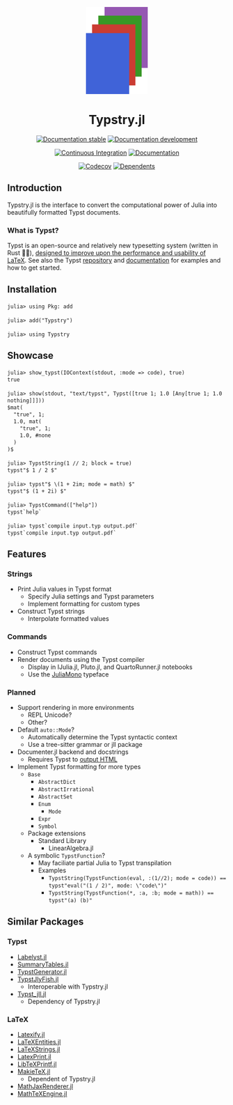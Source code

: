 
<!-- This file is generated by .github/workflows/readme.yml and should not be edited directly. -->

<div align="center">

<p><img height="200px" src="docs/source/assets/logo.svg"/></p>

# Typstry.jl

[![Documentation stable](https://img.shields.io/badge/Documentation-stable-blue.svg)](https://jakobjpeters.github.io/Typstry.jl/)
[![Documentation development](https://img.shields.io/badge/Documentation-development-blue.svg)](https://jakobjpeters.github.io/Typstry.jl/development/)

[![Continuous Integration](https://github.com/jakobjpeters/Typstry.jl/workflows/Continuous%20Integration/badge.svg)](https://github.com/jakobjpeters/Typstry.jl/actions/workflows/continuous_integration.yml)
[![Documentation](https://github.com/jakobjpeters/Typstry.jl/workflows/Documentation/badge.svg)](https://github.com/jakobjpeters/Typstry.jl/actions/workflows/documentation.yml)

[![Codecov](https://codecov.io/gh/jakobjpeters/Typstry.jl/branch/main/graph/badge.svg?token=XFWU66WSD7)](https://codecov.io/gh/jakobjpeters/Typstry.jl)
[![Dependents](https://juliahub.com/docs/General/Typstry/stable/deps.svg)](https://juliahub.com/ui/Packages/General/Typstry?t=2)

</div>

## Introduction

Typstry.jl is the interface to convert the computational power of Julia into beautifully formatted Typst documents.

### What is Typst?

Typst is an open-source and relatively new typesetting system (written in Rust 🦀🚀),
[designed to improve upon the performance and usability of LaTeX](https://typst.app/about).
See also the Typst [repository](https://github.com/typst/typst) and
[documentation](https://typst.app/docs) for examples and how to get started.

## Installation

```julia-repl
julia> using Pkg: add

julia> add("Typstry")

julia> using Typstry
```

## Showcase

```julia-repl
julia> show_typst(IOContext(stdout, :mode => code), true)
true

julia> show(stdout, "text/typst", Typst([true 1; 1.0 [Any[true 1; 1.0 nothing]]]))
$mat(
  "true", 1;
  1.0, mat(
    "true", 1;
    1.0, #none
  )
)$

julia> TypstString(1 // 2; block = true)
typst"$ 1 / 2 $"

julia> typst"$ \(1 + 2im; mode = math) $"
typst"$ (1 + 2i) $"

julia> TypstCommand(["help"])
typst`help`

julia> typst`compile input.typ output.pdf`
typst`compile input.typ output.pdf`
```

## Features

### Strings

- Print Julia values in Typst format
    - Specify Julia settings and Typst parameters
    - Implement formatting for custom types
- Construct Typst strings
    - Interpolate formatted values

### Commands

- Construct Typst commands
- Render documents using the Typst compiler
    - Display in IJulia.jl, Pluto.jl, and QuartoRunner.jl notebooks
    - Use the [JuliaMono](https://github.com/cormullion/juliamono) typeface

### Planned

- Support rendering in more environments
    - REPL Unicode?
    - Other?
- Default `auto::Mode`?
    - Automatically determine the Typst syntactic context
    - Use a tree-sitter grammar or jll package
- Documenter.jl backend and docstrings
    - Requires Typst to [output HTML](https://github.com/typst/typst/issues/721)
- Implement Typst formatting for more types
    - `Base`
        - `AbstractDict`
        - `AbstractIrrational`
        - `AbstractSet`
        - `Enum`
            - `Mode`
        - `Expr`
        - `Symbol`
    - Package extensions
        - Standard Library
            - LinearAlgebra.jl
    - A symbolic `TypstFunction`?
        - May faciliate partial Julia to Typst transpilation
        - Examples
            - `TypstString(TypstFunction(eval, :(1//2); mode = code)) == typst"eval("(1 / 2)", mode: \"code\")"`
            - `TypstString(TypstFunction(*, :a, :b; mode = math)) == typst"(a) (b)"`

## Similar Packages

### Typst

- [Labelyst.jl](https://github.com/emanuel-kopp/Labelyst.jl)
- [SummaryTables.jl](https://github.com/PumasAI/SummaryTables.jl)
- [TypstGenerator.jl](https://github.com/onecalfman/TypstGenerator.jl)
- [TypstJlyFish.jl](https://github.com/andreasKroepelin/TypstJlyfish.jl)
    - Interoperable with Typstry.jl
- [Typst_jll.jl](https://github.com/JuliaBinaryWrappers/Typst_jll.jl)
    - Dependency of Typstry.jl

### LaTeX

- [Latexify.jl](https://github.com/korsbo/Latexify.jl)
- [LaTeXEntities.jl](https://github.com/JuliaString/LaTeX_Entities.jl)
- [LaTeXStrings.jl](https://github.com/JuliaStrings/LaTeXStrings.jl)
- [LatexPrint.jl](https://github.com/scheinerman/LatexPrint.jl)
- [LibTeXPrintf.jl](https://github.com/JuliaStrings/LibTeXPrintf.jl)
- [MakieTeX.jl](https://github.com/JuliaPlots/MakieTeX.jl)
    - Dependent of Typstry.jl
- [MathJaxRenderer.jl](https://github.com/MichaelHatherly/MathJaxRenderer.jl)
- [MathTeXEngine.jl](https://github.com/Kolaru/MathTeXEngine.jl)
